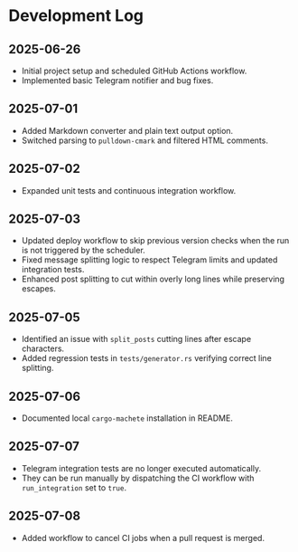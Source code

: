 # Development Log

## 2025-06-26
- Initial project setup and scheduled GitHub Actions workflow.
- Implemented basic Telegram notifier and bug fixes.

## 2025-07-01
- Added Markdown converter and plain text output option.
- Switched parsing to `pulldown-cmark` and filtered HTML comments.

## 2025-07-02
- Expanded unit tests and continuous integration workflow.

## 2025-07-03
- Updated deploy workflow to skip previous version checks when the run is not triggered by the scheduler.
- Fixed message splitting logic to respect Telegram limits and updated integration tests.
- Enhanced post splitting to cut within overly long lines while preserving escapes.

## 2025-07-05
- Identified an issue with `split_posts` cutting lines after escape characters.
- Added regression tests in `tests/generator.rs` verifying correct line splitting.

## 2025-07-06
- Documented local `cargo-machete` installation in README.

## 2025-07-07
- Telegram integration tests are no longer executed automatically.
- They can be run manually by dispatching the CI workflow with `run_integration` set to `true`.

## 2025-07-08
- Added workflow to cancel CI jobs when a pull request is merged.
